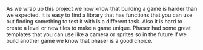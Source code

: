 As we wrap up this project we now know that building a game is harder than we expected. It is easy to find a library that has functions that you can use but finding something to test it with is a different task. Also it is hard to create a level or new tiles to make a game unique. Phaser had some great templates that you can use like a camera or sprites so in the future if we build another game we know that phaser is a good choice. 